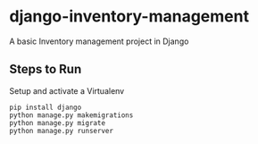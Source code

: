 # django-inventory-management
A basic Inventory management project in Django

Steps to Run
------------
Setup and activate a Virtualenv

~~~
pip install django
python manage.py makemigrations
python manage.py migrate
python manage.py runserver
